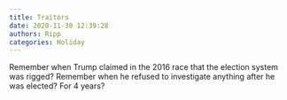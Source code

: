 ```yaml
---
title: Traitors
date: 2020-11-30 12:39:28
authors: Ripp
categories: Holiday
---
```


 Remember when Trump claimed in the 2016 race that the election system was rigged?  Remember when he refused to investigate anything after he was elected?  For 4 years?